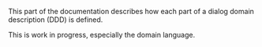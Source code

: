 This part of the documentation describes how each part of a dialog domain description (DDD) is defined.

This is work in progress, especially the domain language.
